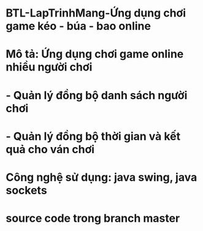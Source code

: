 # BTL-LapTrinhMang-Ứng dụng chơi game kéo - búa - bao online
# Mô tả: Ứng dụng chơi game online nhiều người chơi
# - Quản lý đồng bộ danh sách người chơi 
# - Quản lý đồng bộ thời gian và kết quả cho ván chơi
# Công nghệ sử dụng: java swing, java sockets
# source code trong branch master
